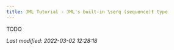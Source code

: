 ```yaml
---
title: JML Tutorial - JML's built-in \serq (sequence)t type
---
```


TODO

_Last modified: 2022-03-02 12:28:18_

